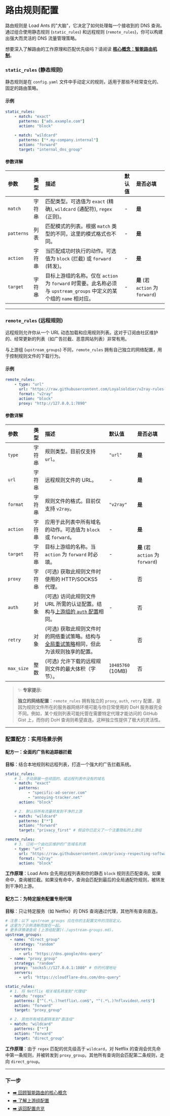 # 路由规则配置

路由规则是 Load Ants 的"大脑"，它决定了如何处理每一个接收到的 DNS 查询。通过组合使用静态规则 (`static_rules`) 和远程规则 (`remote_rules`)，你可以构建出强大而灵活的 DNS 流量管理策略。

想要深入了解路由的工作原理和匹配优先级吗？请阅读 [**核心概念：智能路由机制**](../concepts/routing.md)。

### `static_rules` (静态规则)

静态规则是在 `config.yaml` 文件中手动定义的规则，适用于那些不经常变化的、固定的路由策略。

#### 示例

```yaml
static_rules:
    - match: "exact"
      patterns: ["ads.example.com"]
      action: "block"

    - match: "wildcard"
      patterns: ["*.my-company.internal"]
      action: "forward"
      target: "internal_dns_group"
```

#### 参数详解

| 参数       | 类型   | 描述                                                                                                                 | 默认值 | 是否必填                          |
| :--------- | :----- | :------------------------------------------------------------------------------------------------------------------- | :----- | :-------------------------------- |
| `match`    | 字符串 | 匹配类型。可选值为 `exact` (精确), `wildcard` (通配符), `regex` (正则)。                                             | -      | **是**                            |
| `patterns` | 列表   | 匹配模式的列表。根据 `match` 类型的不同，这里的模式格式也不同。                                                      | -      | **是**                            |
| `action`   | 字符串 | 当匹配成功时执行的动作。可选值为 `block` (拦截) 或 `forward` (转发)。                                                | -      | **是**                            |
| `target`   | 字符串 | 目标上游组的名称。仅在 `action` 为 `forward` 时需要。此名称必须与 `upstream_groups` 中定义的某个组的 `name` 相对应。 | -      | **是** (若 `action` 为 `forward`) |

---

### `remote_rules` (远程规则)

远程规则允许你从一个 URL 动态加载和应用规则列表。这对于订阅由社区维护的、经常更新的列表（如广告拦截、恶意网站列表）非常有用。

与上游组 (`upstream_groups`) 不同，`remote_rules` 拥有自己独立的网络配置，用于控制规则文件的下载行为。

#### 示例

```yaml
remote_rules:
    - type: "url"
      url: "https://raw.githubusercontent.com/Loyalsoldier/v2ray-rules-dat/release/reject-list.txt"
      format: "v2ray"
      action: "block"
      proxy: "http://127.0.0.1:7890"
```

#### 参数详解

| 参数       | 类型   | 描述                                                                                                                               | 默认值            | 是否必填                          |
| :--------- | :----- | :--------------------------------------------------------------------------------------------------------------------------------- | :---------------- | :-------------------------------- |
| `type`     | 字符串 | 规则类型。目前仅支持 `url`。                                                                                                       | `"url"`           | **是**                            |
| `url`      | 字符串 | 远程规则文件的 URL。                                                                                                               | -                 | **是**                            |
| `format`   | 字符串 | 规则文件的格式。目前仅支持 `v2ray`。                                                                                               | `"v2ray"`         | **是**                            |
| `action`   | 字符串 | 应用于此列表中所有域名的动作。可选值为 `block` 或 `forward`。                                                                      | -                 | **是**                            |
| `target`   | 字符串 | 目标上游组的名称。当 `action` 为 `forward` 时必填。                                                                                | -                 | **是** (若 `action` 为 `forward`) |
| `proxy`    | 字符串 | (可选) 获取此规则文件时使用的 HTTP/SOCKS5 代理。                                                                                   | -                 | 否                                |
| `auth`     | 对象   | (可选) 访问此规则文件 URL 所需的认证配置。结构与[上游组的 `auth` 配置](./upstream-groups.md#auth-认证-参数详解)相同。              | -                 | 否                                |
| `retry`    | 对象   | (可选) 获取此规则文件时的网络重试策略。结构与[全局重试策略](./upstream-groups.md#全局重试策略-retry)相同，但此为该规则独享的配置。 | -                 | 否                                |
| `max_size` | 整数   | (可选) 允许下载的远程规则文件的最大体积（字节）。                                                                                  | `10485760` (10MB) | 否                                |

> ✨ **专家提示**:
>
> **独立的网络配置**：`remote_rules` 拥有独立的 `proxy`, `auth`, `retry` 配置，是因为规则文件所在的服务器网络环境可能与你日常使用的 DoH 服务器完全不同。例如，某个规则列表可能托管在需要特定代理才能访问的 GitHub Gist 上，而你的 DoH 查询则希望直连。这种独立性提供了极大的灵活性。

---

### 配置配方：实用场景示例

#### 配方一：全面的广告和追踪器拦截

**目标**：结合本地规则和远程列表，打造一个强大的广告拦截系统。

```yaml
static_rules:
    # 1. 手动屏蔽一些顽固的、或远程列表中没有的域名
    - match: "exact"
      patterns:
          - "specific-ad-server.com"
          - "annoying-tracker.net"
      action: "block"

    # 2. 默认将所有流量转发到干净的上游
    - match: "wildcard"
      patterns: ["*"]
      action: "forward"
      target: "privacy_first" # 假设你已定义了一个注重隐私的上游组

remote_rules:
    # 3. 订阅一个由社区维护的广告域名列表
    - type: "url"
      url: "https://raw.githubusercontent.com/privacy-respecting-software/Blocky-Adlists/main/dns-hole-list.txt" # 这是一个示例列表，你可以替换为任何兼容的列表
      format: "v2ray"
      action: "block"
```

**工作原理**：Load Ants 会先用远程列表和你的静态 `block` 规则去匹配查询。如果命中，查询被拦截。如果没有命中，查询会匹配到最后的全局通配符规则，被转发到干净的上游。

#### 配方二：为特定服务配置专用代理

**目标**：只让特定服务（如 Netflix）的 DNS 查询通过代理，其他所有查询直连。

```yaml
# 注意：以下 upstream_groups 应在你的主配置文件的顶层定义。
# 这里为了示例清晰而放在一起。
# 更多详情请查阅 [上游组配置](./upstream-groups.md)。
upstream_groups:
  - name: "direct_group"
    strategy: "random"
    servers:
      - url: "https://dns.google/dns-query"
  - name: "proxy_group"
    strategy: "random"
    proxy: "socks5://127.0.0.1:1080" # 你的代理地址
    servers:
      - url: "https://cloudflare-dns.com/dns-query"

static_rules:
  # 1. 将 Netflix 相关域名转发到"代理组"
  - match: "regex"
    patterns: ["^(.*\.)?netflix\.com$", "^(.*\.)?nflxvideo\.net$"]
    action: "forward"
    target: "proxy_group"

  # 2. 其他所有域名都转发到"直连组"
  - match: "wildcard"
    patterns: ["*"]
    action: "forward"
    target: "direct_group"
```

**工作原理**：由于 `regex` 匹配的优先级高于 `wildcard`，对 Netflix 的查询会优先命中第一条规则，并被转发到 `proxy_group`。其他所有查询则会匹配第二条规则，走向 `direct_group`。

---

### 下一步

-   [➡️ 回顾智能路由的核心概念](../concepts/routing.md)
-   [➡️ 了解上游组配置](./upstream-groups.md)
-   [➡️ 返回配置总览](./index.md)
